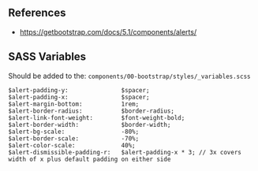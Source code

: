 ## References
* https://getbootstrap.com/docs/5.1/components/alerts/

## SASS Variables

Should be added to the:
`components/00-bootstrap/styles/_variables.scss`

```
$alert-padding-y:               $spacer;
$alert-padding-x:               $spacer;
$alert-margin-bottom:           1rem;
$alert-border-radius:           $border-radius;
$alert-link-font-weight:        $font-weight-bold;
$alert-border-width:            $border-width;
$alert-bg-scale:                -80%;
$alert-border-scale:            -70%;
$alert-color-scale:             40%;
$alert-dismissible-padding-r:   $alert-padding-x * 3; // 3x covers width of x plus default padding on either side
```
